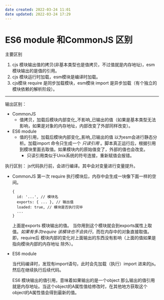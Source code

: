 ```yaml
---
date created: 2022-03-24 11:01
date updated: 2022-03-24 17:29
---
```


# ES6 module 和CommonJS 区别

主要区别

1. cjs 模块输出值的拷贝(非基本类型也是值拷贝，不过值就是内存地址)，esm模块输出的是值的引用。
2. cjs 模块运行时加载，esm模块是编译时加载。
3. cjs模块 require 是同步加载模块，esm模块 import 是异步加载（有个独立的模块依赖的解析阶段）。

---

输出区别：

- CommonJS
  - 值拷贝，加载后模块内部变化_不影响_已输出的值（如果是基本类型无法影响，如果是对象的内存地址，内部改变了外部同样改变）。
- ES6 module
  - 值的引用，加载后模块内部变化_影响_已输出的值 以为esm会进行静态分析。加载import 命令只生成一个 _只读引用_ 。脚本真正运行后，根据引用到模块里面去取值。如果模块内的原始值变了，外部的值也会改变。
    - 只读引用类似于Unix系统的符号连接，重新赋值会报错。

执行区别：
js代码执行前，会进行编译。其中会对变量进行变量提升。

- CommonJS
  第一次 require 执行模块后，内存中会生成一块像下面一样的空间。

  ```
  {
    id: '...', // 模块名
    exports: { ... }, // 输出值
    loaded: true, // 模块是否执行完毕
    ...
  }
  ```

  上面是exports 模块输出的值。 当你用到这个模块就会到exports属性上取值。_如果有多次require 该模块也不会执行_，而在内存中的对象直接取值。 即，require后 模块内部的变化对上面输出的东西没有影响（上面的值如果是指向模块内部的内存地址 除外）。

- ES6 module

  当代码编译时，发现有import语句，此时会先加载（执行）import 进来的js。然后在继续执行后续代码。

  ES6 模块输出的值引用，意味着如果输出的是一个object 那么输出的值引用就是内存地址。当这个object的A属性值给修改时，在其他地方获取这个object的A属性值会得到最新的值。
